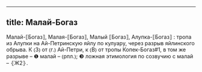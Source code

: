 
---
title: Малай-Богаз
---
Малай-⟦Богаз⟧, Малая-⟦Богаз⟧, Малый ⟦Богаз⟧, Алупка-⟦Богаз⟧
: тропа из Алупки на Ай-Петринскую яйлу по кулуару, через разрыв яйлинского обрыва. К ⦅З⦆ от ⦅г.⦆ Ай-Петри, к ⦅В⦆ от тропы Копек-Богаз#1, в том же разрыве – ❶ малай – ⦅рпл.⦆; ❸ ложная этимология по созвучию с малай – ⦃Ж2⦄.
